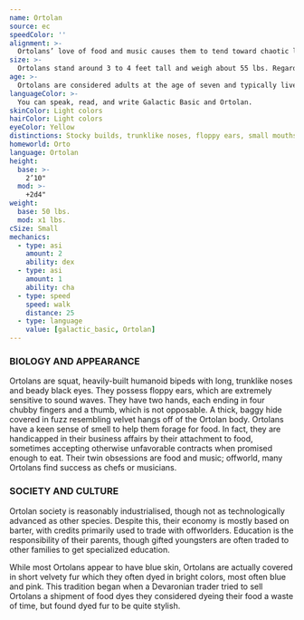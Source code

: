 ```yaml
---
name: Ortolan
source: ec
speedColor: ''
alignment: >-
  Ortolans’ love of food and music causes them to tend toward chaotic light side, though there are exceptions.
size: >-
  Ortolans stand around 3 to 4 feet tall and weigh about 55 lbs. Regardless of your position in that range, your size is Small.
age: >-
  Ortolans are considered adults at the age of seven and typically live less than a century.
languageColor: >-
  You can speak, read, and write Galactic Basic and Ortolan. 
skinColor: Light colors
hairColor: Light colors
eyeColor: Yellow
distinctions: Stocky builds, trunklike noses, floppy ears, small mouths, brightly dyed fur
homeworld: Orto
language: Ortolan
height:
  base: >-
    2’10"
  mod: >-
    +2d4"
weight:
  base: 50 lbs.
  mod: x1 lbs.
cSize: Small
mechanics:
  - type: asi
    amount: 2
    ability: dex
  - type: asi
    amount: 1
    ability: cha
  - type: speed
    speed: walk
    distance: 25
  - type: language
    value: [galactic_basic, Ortolan]
---
```

### BIOLOGY AND APPEARANCE
Ortolans are squat, heavily-built humanoid bipeds with long, trunklike noses and beady black eyes. They possess floppy ears, which are extremely sensitive to sound waves. They have two hands, each ending in four chubby fingers and a thumb, which is not opposable. A thick, baggy hide covered in fuzz resembling velvet hangs off of the Ortolan body. Ortolans have a keen sense of smell to help them forage for food. In fact, they are handicapped in their business affairs by their attachment to food, sometimes accepting otherwise unfavorable contracts when promised enough to eat. Their twin obsessions are food and music; offworld, many Ortolans find success as chefs or musicians.

### SOCIETY AND CULTURE
Ortolan society is reasonably industrialised, though not as technologically advanced as other species. Despite this, their economy is mostly based on barter, with credits primarily used to trade with offworlders. Education is the responsibility of their parents, though gifted youngsters are often traded to other families to get specialized education.

While most Ortolans appear to have blue skin, Ortolans are actually covered in short velvety fur which they often dyed in bright colors, most often blue and pink. This tradition began when a Devaronian trader tried to sell Ortolans a shipment of food dyes they considered dyeing their food a waste of time, but found dyed fur to be quite stylish.
    
